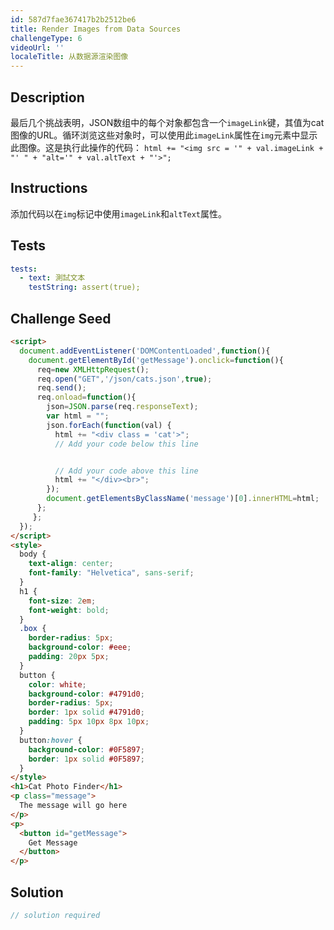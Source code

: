 ```yaml
---
id: 587d7fae367417b2b2512be6
title: Render Images from Data Sources
challengeType: 6
videoUrl: ''
localeTitle: 从数据源渲染图像
---
```


## Description
<section id="description">最后几个挑战表明，JSON数组中的每个对象都包含一个<code>imageLink</code>键，其值为cat图像的URL。循环浏览这些对象时，可以使用此<code>imageLink</code>属性在<code>img</code>元素中显示此图像。这是执行此操作的代码： <code>html += &quot;&lt;img src = &#39;&quot; + val.imageLink + &quot;&#39; &quot; + &quot;alt=&#39;&quot; + val.altText + &quot;&#39;&gt;&quot;;</code> </section>

## Instructions
<section id="instructions">添加代码以在<code>img</code>标记中使用<code>imageLink</code>和<code>altText</code>属性。 </section>

## Tests
<section id='tests'>

```yml
tests:
  - text: 測試文本
    testString: assert(true);

```

</section>

## Challenge Seed
<section id='challengeSeed'>

<div id='html-seed'>

```html
<script>
  document.addEventListener('DOMContentLoaded',function(){
    document.getElementById('getMessage').onclick=function(){
      req=new XMLHttpRequest();
      req.open("GET",'/json/cats.json',true);
      req.send();
      req.onload=function(){
        json=JSON.parse(req.responseText);
        var html = "";
        json.forEach(function(val) {
          html += "<div class = 'cat'>";
          // Add your code below this line


          // Add your code above this line
          html += "</div><br>";
        });
        document.getElementsByClassName('message')[0].innerHTML=html;
      };
     };
  });
</script>
<style>
  body {
    text-align: center;
    font-family: "Helvetica", sans-serif;
  }
  h1 {
    font-size: 2em;
    font-weight: bold;
  }
  .box {
    border-radius: 5px;
    background-color: #eee;
    padding: 20px 5px;
  }
  button {
    color: white;
    background-color: #4791d0;
    border-radius: 5px;
    border: 1px solid #4791d0;
    padding: 5px 10px 8px 10px;
  }
  button:hover {
    background-color: #0F5897;
    border: 1px solid #0F5897;
  }
</style>
<h1>Cat Photo Finder</h1>
<p class="message">
  The message will go here
</p>
<p>
  <button id="getMessage">
    Get Message
  </button>
</p>

```

</div>



</section>

## Solution
<section id='solution'>

```js
// solution required
```
</section>
